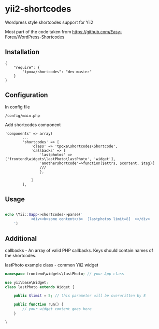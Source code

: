 yii2-shortcodes
===============

Wordpress style shortcodes support for Yii2

Most part of the code taken from https://github.com/Easy-Forex/WordPress-Shortcodes


Installation
------------
```code
{
	"require": {
  		"tpoxa/shortcodes": "dev-master"
	}
}
```
Configuration
-------------
In config file
```code
/config/main.php
```
Add shortcodes component
```code
'components' => array(
        ...
        'shortcodes' => [
            'class' => 'tpoxa\shortcodes\Shortcode',
            'callbacks' => [
                'lastphotos' => ['frontend\widgets\lastPhoto\lastPhoto', 'widget'],
                'anothershortcode'=>function($attrs, $content, $tag){
                ///
                },
                
            ]
        ],
```
Usage
-----
```php

echo \Yii::$app->shortcodes->parse('
            <div><b>some content</b>  [lastphotos limit=8]  ></div>
    ')

```

Additional
----
callbacks  - An array of valid PHP callbacks. Keys should contain names of the shortcodes.

lastPhoto example class - common Yii2 widget

```php
namespace frontend\widgets\lastPhoto; // your App class

use yii\base\Widget;
class lastPhoto extends Widget {

    public $limit = 5; // this parameter will be overwritten by 8 

    public function run() {
        // your widget content goes here
    }

}
```
